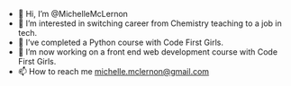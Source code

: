 - 👋 Hi, I’m @MichelleMcLernon
- 👀 I’m interested in switching career from Chemistry teaching to a job in tech.
- 🌱 I’ve completed a Python course with Code First Girls.
- 🌱 I’m now working on a front end web development course with Code First Girls.
- 📫 How to reach me michelle.mclernon@gmail.com

<!---
MichelleMcLernon/MichelleMcLernon is a ✨ special ✨ repository because its `README.md` (this file) appears on your GitHub profile.
You can click the Preview link to take a look at your changes.
--->
